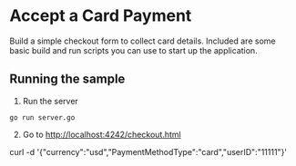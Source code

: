 # Accept a Card Payment

Build a simple checkout form to collect card details. Included are some basic build and run scripts you can use to start up the application.

## Running the sample

1. Run the server

```
go run server.go
```

2. Go to [http://localhost:4242/checkout.html](http://localhost:4242/checkout.html)

curl -d '{"currency":"usd","PaymentMethodType":"card","userID":"11111"}' 